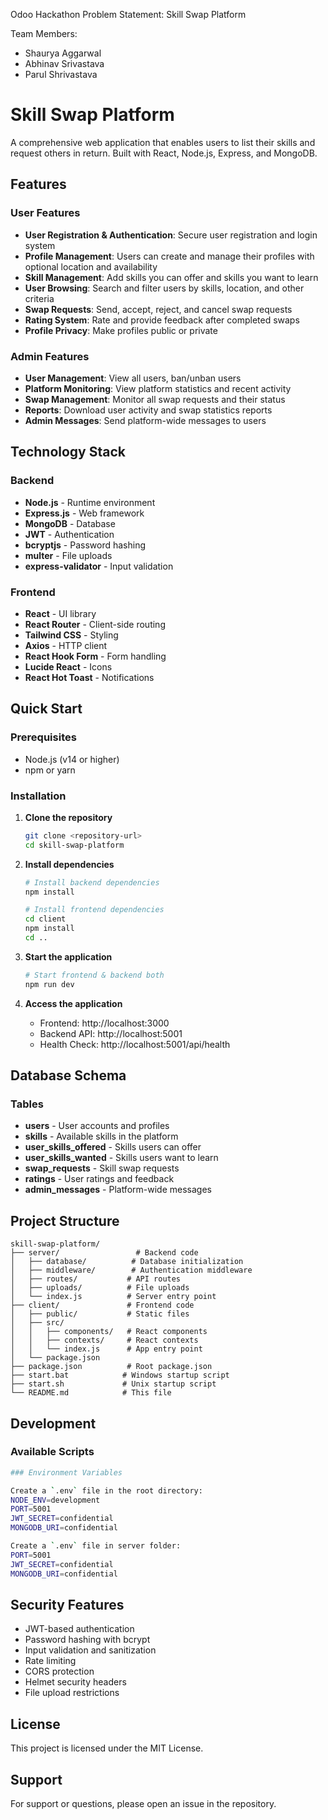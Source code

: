 Odoo Hackathon
Problem Statement: Skill Swap Platform

Team Members:
- Shaurya Aggarwal
- Abhinav Srivastava
- Parul Shrivastava

# Skill Swap Platform

A comprehensive web application that enables users to list their skills and request others in return. Built with React, Node.js, Express, and MongoDB.

## Features

### User Features
- **User Registration & Authentication**: Secure user registration and login system
- **Profile Management**: Users can create and manage their profiles with optional location and availability
- **Skill Management**: Add skills you can offer and skills you want to learn
- **User Browsing**: Search and filter users by skills, location, and other criteria
- **Swap Requests**: Send, accept, reject, and cancel swap requests
- **Rating System**: Rate and provide feedback after completed swaps
- **Profile Privacy**: Make profiles public or private

### Admin Features
- **User Management**: View all users, ban/unban users
- **Platform Monitoring**: View platform statistics and recent activity
- **Swap Management**: Monitor all swap requests and their status
- **Reports**: Download user activity and swap statistics reports
- **Admin Messages**: Send platform-wide messages to users

## Technology Stack

### Backend
- **Node.js** - Runtime environment
- **Express.js** - Web framework
- **MongoDB** - Database
- **JWT** - Authentication
- **bcryptjs** - Password hashing
- **multer** - File uploads
- **express-validator** - Input validation

### Frontend
- **React** - UI library
- **React Router** - Client-side routing
- **Tailwind CSS** - Styling
- **Axios** - HTTP client
- **React Hook Form** - Form handling
- **Lucide React** - Icons
- **React Hot Toast** - Notifications

## Quick Start

### Prerequisites
- Node.js (v14 or higher)
- npm or yarn

### Installation

1. **Clone the repository**
   ```bash
   git clone <repository-url>
   cd skill-swap-platform
   ```

2. **Install dependencies**
   ```bash
   # Install backend dependencies
   npm install
   
   # Install frontend dependencies
   cd client
   npm install
   cd ..
   ```

3. **Start the application**
   ```bash
   # Start frontend & backend both
   npm run dev
   
   ```

4. **Access the application**
   - Frontend: http://localhost:3000
   - Backend API: http://localhost:5001
   - Health Check: http://localhost:5001/api/health

## Database Schema

### Tables
- **users** - User accounts and profiles
- **skills** - Available skills in the platform
- **user_skills_offered** - Skills users can offer
- **user_skills_wanted** - Skills users want to learn
- **swap_requests** - Skill swap requests
- **ratings** - User ratings and feedback
- **admin_messages** - Platform-wide messages

## Project Structure

```
skill-swap-platform/
├── server/                 # Backend code
│   ├── database/          # Database initialization
│   ├── middleware/        # Authentication middleware
│   ├── routes/           # API routes
│   ├── uploads/          # File uploads
│   └── index.js          # Server entry point
├── client/               # Frontend code
│   ├── public/           # Static files
│   ├── src/
│   │   ├── components/   # React components
│   │   ├── contexts/     # React contexts
│   │   └── index.js      # App entry point
│   └── package.json
├── package.json          # Root package.json
├── start.bat            # Windows startup script
├── start.sh             # Unix startup script
└── README.md            # This file
```

## Development

### Available Scripts

```bash
### Environment Variables

Create a `.env` file in the root directory:
NODE_ENV=development
PORT=5001
JWT_SECRET=confidential
MONGODB_URI=confidential

Create a `.env` file in server folder:
PORT=5001
JWT_SECRET=confidential
MONGODB_URI=confidential

```

## Security Features

- JWT-based authentication
- Password hashing with bcrypt
- Input validation and sanitization
- Rate limiting
- CORS protection
- Helmet security headers
- File upload restrictions

## License

This project is licensed under the MIT License.

## Support

For support or questions, please open an issue in the repository. 

